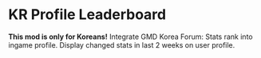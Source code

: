 # KR Profile Leaderboard

**This mod is only for Koreans!**
Integrate GMD Korea Forum: Stats rank into ingame profile.
Display changed stats in last 2 weeks on user profile.